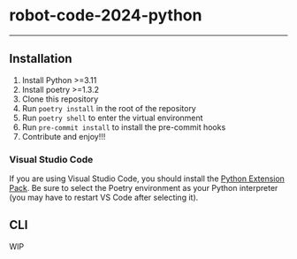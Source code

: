 # robot-code-2024-python
---
## Installation
1. Install Python >=3.11
2. Install poetry >=1.3.2
3. Clone this repository
4. Run `poetry install` in the root of the repository
5. Run `poetry shell` to enter the virtual environment
6. Run `pre-commit install` to install the pre-commit hooks
7. Contribute and enjoy!!!

### Visual Studio Code
If you are using Visual Studio Code, you should install the [Python Extension Pack](https://marketplace.visualstudio.com/items?itemName=ms-python.vscode-pylance-pack). Be sure to select the Poetry environment as your Python interpreter (you may have to restart VS Code after selecting it).

## CLI
WIP
